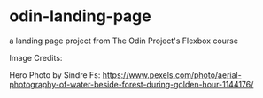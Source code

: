 # odin-landing-page
a landing page project from The Odin Project's Flexbox course

Image Credits:

Hero Photo by Sindre Fs: https://www.pexels.com/photo/aerial-photography-of-water-beside-forest-during-golden-hour-1144176/